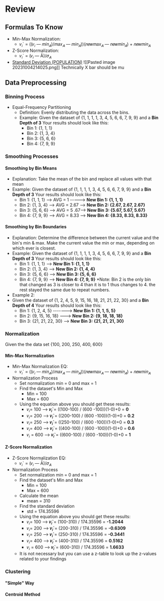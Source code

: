 # Review
## Formulas To Know
-  Min-Max Normalization:
	- 𝑣<sub>𝑖</sub>\` = ((𝑣<sub>𝑖</sub> ― 𝑚𝑖𝑛<sub>𝐴</sub>)/𝑚𝑎𝑥<sub>𝐴</sub> ― 𝑚𝑖𝑛<sub>𝐴</sub>))(𝑛𝑒𝑤𝑚𝑎𝑥<sub>𝐴</sub> ― 𝑛𝑒𝑤𝑚𝑖𝑛<sub>𝐴</sub>) + 𝑛𝑒𝑤𝑚𝑖𝑛<sub>𝐴</sub>
- Z-Score Normalization:
	- 𝑣<sub>𝑖</sub>\`  = (𝑣<sub>𝑖</sub> ― Ā)/𝜎<sub>𝐴</sub>
- [Standard Deviation (POPULATION)](https://youtu.be/Uk98hiMQgN0?si=MPj1DD11Kq1QWHVV&t=279)
	 ![[Pasted image 20231004214025.png]]
	 Technically X bar should be mu
	
## Data Preprocessing

### Binning Process
- Equal-Frequency Partitioning
	- Definition:
		Evenly distributing the data across the bins.
	- Example:
		Given the dataset of {1, 1, 1, 1, 3, 4, 5, 6, 6, 7, 9, 9} and a **Bin Depth of 3**
		Your results should look like this:
		- Bin 1: {1, 1, 1} 
		- Bin 2: {1, 3, 4}  
		- Bin 3: {5, 6, 6}  
		- Bin 4: {7, 9, 9} 
### Smoothing Processes
#### Smoothing by Bin Means
- Explanation:
	Take the mean of the bin and replace all values with that mean
- Example:
	Given the dataset of {1, 1, 1, 1, 3, 4, 5, 6, 6, 7, 9, 9} and a **Bin Depth of 3**
	Your results should look like this:
	- Bin 1: {1, 1, 1} --> AVG = 1 -----> **New Bin 1: {1, 1, 1}**
	- Bin 2: {1, 3, 4} --> AVG = 2.67 --> **New Bin 2: {2.67, 2.67, 2.67}**
	- Bin 3: {5, 6, 6} --> AVG = 5 .67--> **New Bin 3: {5.67, 5.67, 5.67}**
	- Bin 4: {7, 9, 9} --> AVG = 8.33 --> **New Bin 4: {8.33, 8.33, 8.33}**
#### Smoothing by Bin Boundaries
- Explanation:
	Determine the difference between the current value and the bin's min & max. Make the current value the min or max, depending on which ever is closest.
- Example:
	Given the dataset of {1, 1, 1, 1, 3, 4, 5, 6, 6, 7, 9, 9} and a **Bin Depth of 3**
	Your results should look like this:
	- Bin 1: {1, 1, 1} --> **New Bin 1: {1, 1, 1}**
	- Bin 2: {1, 3, 4} --> **New Bin 2: {1, 4, 4}** 
	- Bin 3: {5, 6, 6} --> **New Bin 3: {5, 6, 6}**
	- Bin 4: {7, 9, 9} --> **New Bin 4: {7, 9, 9}**
	*Note: Bin 2 is the only bin that changed as 3 is closer to 4 than it is to 1 thus changes to 4. the rest stayed the same due to repeat numbers.
- Example 2:
- Given the dataset of {1, 2, 4, 5, 9, 15, 16, 18, 21, 21, 22, 30} and a **Bin Depth of 4**
	Your results should look like this:
	- Bin 1: {1, 2, 4, 5} -------> **New Bin 1: {1, 1, 5, 5}**
	- Bin 2: {9, 15, 16, 18} ---> **New Bin 2: {9, 18, 18, 18}** 
	- Bin 3: {21, 21, 22, 30} --> **New Bin 3: {21, 21, 21, 30}**


### Normalization
Given the the data set {100, 200, 250, 400, 600}
#### Min-Max Normalization
- Min-Max Normalization EQ:
	- 𝑣<sub>𝑖</sub>\` = ((𝑣<sub>𝑖</sub> ― 𝑚𝑖𝑛<sub>𝐴</sub>)/𝑚𝑎𝑥<sub>𝐴</sub> ― 𝑚𝑖𝑛<sub>𝐴</sub>))(𝑛𝑒𝑤𝑚𝑎𝑥<sub>𝐴</sub> ― 𝑛𝑒𝑤𝑚𝑖𝑛<sub>𝐴</sub>) + 𝑛𝑒𝑤𝑚𝑖𝑛<sub>𝐴</sub>
- Normalization Process
	- Set normalization min = 0 and max = 1
	- Find the dataset's Min and Max
		- Min = 100
		- Max = 600
	- Using the equation above you should get these results:
		- 𝑣<sub>𝑖</sub>= 100 --> **𝑣<sub>𝑖</sub>\`**= ((100-100) / (600 -100))(1-0)+0 = **0**
		- 𝑣<sub>𝑖</sub>= 200 --> **𝑣<sub>𝑖</sub>\`**= ((200-100) / (600 -100))(1-0)+0 = **0.2**
		- 𝑣<sub>𝑖</sub>= 250 --> **𝑣<sub>𝑖</sub>\`**= ((250-100) / (600 -100))(1-0)+0 = **0.3**
		- 𝑣<sub>𝑖</sub>= 400 --> **𝑣<sub>𝑖</sub>\`**= ((400-100) / (600 -100))(1-0)+0 = **0.6**
		- 𝑣<sub>𝑖</sub> = 600 --> **𝑣<sub>𝑖</sub>\`**= ((600-100) / (600 -100))(1-0)+0 = **1**
#### Z-Score Normalization
- Z-Score Normalization EQ:
	- 𝑣<sub>𝑖</sub>\`  = (𝑣<sub>𝑖</sub> ― Ā)/𝜎<sub>𝐴</sub>
- Normalization Process
	- Set normalization min = 0 and max = 1
	- Find the dataset's Min and Max
		- Min = 100
		- Max = 600
	- Calculate the mean
		- mean = 310
	- Find the standard deviation
		- std = 174.35596
	- Using the equation above you should get these results:
		- 𝑣<sub>𝑖</sub>= 100 --> **𝑣<sub>𝑖</sub>\`**= (100-310) / 174.35596 = **-1.2044**
		- 𝑣<sub>𝑖</sub>= 200 --> **𝑣<sub>𝑖</sub>\`**= (200-310) / 174.35596  = **-0.6309**
		- 𝑣<sub>𝑖</sub>= 250 --> **𝑣<sub>𝑖</sub>\`**= (250-310) / 174.35596  = **-0.3441**
		- 𝑣<sub>𝑖</sub>= 400 --> **𝑣<sub>𝑖</sub>\`**= (400-310) / 174.35596  = **0.5162**
		- 𝑣<sub>𝑖</sub> = 600 --> **𝑣<sub>𝑖</sub>\`**= (600-310) / 174.35596  = **1.6633**
	- It is not necessary but you can use a z-table to look up the z-values related to your findings
### Clustering
#### "Simple" Way
#### Centroid Method




